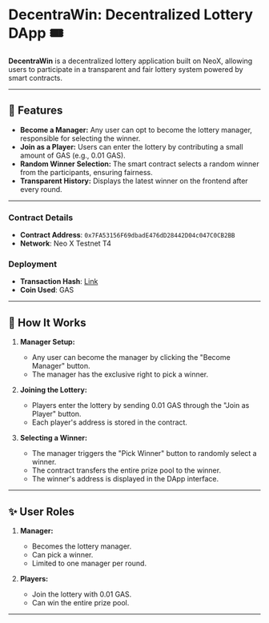# DecentraWin: Decentralized Lottery DApp 🎟️

**DecentraWin** is a decentralized lottery application built on NeoX, allowing users to participate in a transparent and fair lottery system powered by smart contracts. 

---

## 🎯 Features

- **Become a Manager:** Any user can opt to become the lottery manager, responsible for selecting the winner.
- **Join as a Player:** Users can enter the lottery by contributing a small amount of GAS (e.g., 0.01 GAS).
- **Random Winner Selection:** The smart contract selects a random winner from the participants, ensuring fairness.
- **Transparent History:** Displays the latest winner on the frontend after every round.

---

### Contract Details

- **Contract Address**: `0x7FA53156F69dbadE476dD28442D04c047C0CB2BB`
- **Network**: Neo X Testnet T4

### Deployment

- **Transaction Hash**: [Link](https://xt4scan.ngd.network/address/0x7FA53156F69dbadE476dD28442D04c047C0CB2BB)
- **Coin Used**: GAS


---

## 🌟 How It Works

1. **Manager Setup:**
   - Any user can become the manager by clicking the "Become Manager" button.
   - The manager has the exclusive right to pick a winner.

2. **Joining the Lottery:**
   - Players enter the lottery by sending 0.01 GAS through the "Join as Player" button.
   - Each player's address is stored in the contract.

3. **Selecting a Winner:**
   - The manager triggers the "Pick Winner" button to randomly select a winner.
   - The contract transfers the entire prize pool to the winner.
   - The winner's address is displayed in the DApp interface.

---

## ✨ User Roles

1. **Manager:** 
   - Becomes the lottery manager.
   - Can pick a winner.
   - Limited to one manager per round.

2. **Players:**
   - Join the lottery with 0.01 GAS.
   - Can win the entire prize pool.

---
